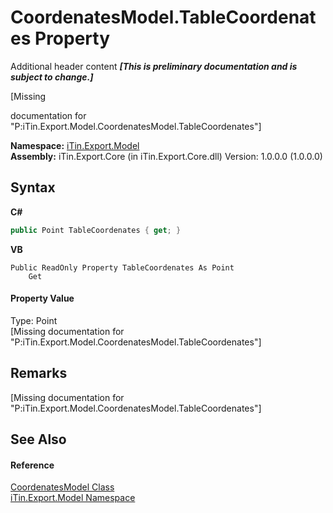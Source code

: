# CoordenatesModel.TableCoordenates Property 
Additional header content _**\[This is preliminary documentation and is subject to change.\]**_

\[Missing <summary> documentation for "P:iTin.Export.Model.CoordenatesModel.TableCoordenates"\]

**Namespace:**&nbsp;<a href="ef57ffcc-e95e-b212-5a46-9aa6f5a3511f">iTin.Export.Model</a><br />**Assembly:**&nbsp;iTin.Export.Core (in iTin.Export.Core.dll) Version: 1.0.0.0 (1.0.0.0)

## Syntax

**C#**<br />
``` C#
public Point TableCoordenates { get; }
```

**VB**<br />
``` VB
Public ReadOnly Property TableCoordenates As Point
	Get
```


#### Property Value
Type: Point<br />\[Missing <value> documentation for "P:iTin.Export.Model.CoordenatesModel.TableCoordenates"\]

## Remarks
\[Missing <remarks> documentation for "P:iTin.Export.Model.CoordenatesModel.TableCoordenates"\]

## See Also


#### Reference
<a href="76a76b9c-eb95-ce3a-12fc-e68cb48f65e8">CoordenatesModel Class</a><br /><a href="ef57ffcc-e95e-b212-5a46-9aa6f5a3511f">iTin.Export.Model Namespace</a><br />